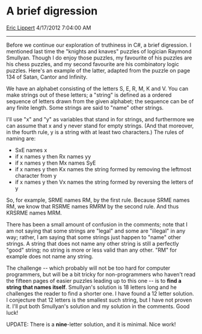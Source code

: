 # A brief digression

[Eric Lippert](https://social.msdn.microsoft.com/profile/Eric%20Lippert) 4/17/2012 7:04:00 AM

-----

Before we continue our exploration of truthiness in C\#, a brief digression. I mentioned last time the "knights and knaves" puzzles of logician Raymond Smullyan. Though I do enjoy those puzzles, my favourite of his puzzles are his chess puzzles, and my second favourite are his combinatory logic puzzles. Here's an example of the latter, adapted from the puzzle on page 134 of Satan, Cantor and Infinity.

We have an alphabet consisting of the letters S, E, R, M, K and V. You can make strings out of these letters; a "string" is defined as a ordered sequence of letters drawn from the given alphabet; the sequence can be of any finite length. Some strings are said to "name" other strings.

I'll use "x" and "y" as variables that stand in for strings, and furthermore we can assume that x and y never stand for empty strings. (And that moreover, in the fourth rule, y is a string with at least two characters.) The rules of naming are:

  - SxE names x
  - if x names y then Rx names yy
  - if x names y then Mx names SyE
  - if x names y then Kx names the string formed by removing the leftmost character from y
  - if x names y then Vx names the string formed by reversing the letters of y

So, for example, SRME names RM, by the first rule. Because SRME names RM, we know that RSRME names RMRM by the second rule. And thus KRSRME names MRM.

There has been a small amount of confusion in the comments; note that I am not saying that some strings are "legal" and some are "illegal" in any way; rather, I am saying that some strings just happen to "name" other strings. A string that does not name any other string is still a perfectly "good" string; no string is more or less valid than any other. "RM" for example does not name any string.

The challenge -- which probably will not be too hard for computer programmers, but will be a bit tricky for non-programmers who haven't read the fifteen pages of easier puzzles leading up to this one -- is to **find a string that names itself**. Smullyan's solution is 18 letters long and he challenges the reader to find a shorter one. I have found a 12 letter solution. I conjecture that 12 letters is the smallest such string, but I have not proven it. I'll put both Smullyan's solution and my solution in the comments. Good luck\!

UPDATE: There is a **nine**-letter solution, and it is minimal. Nice work\!


